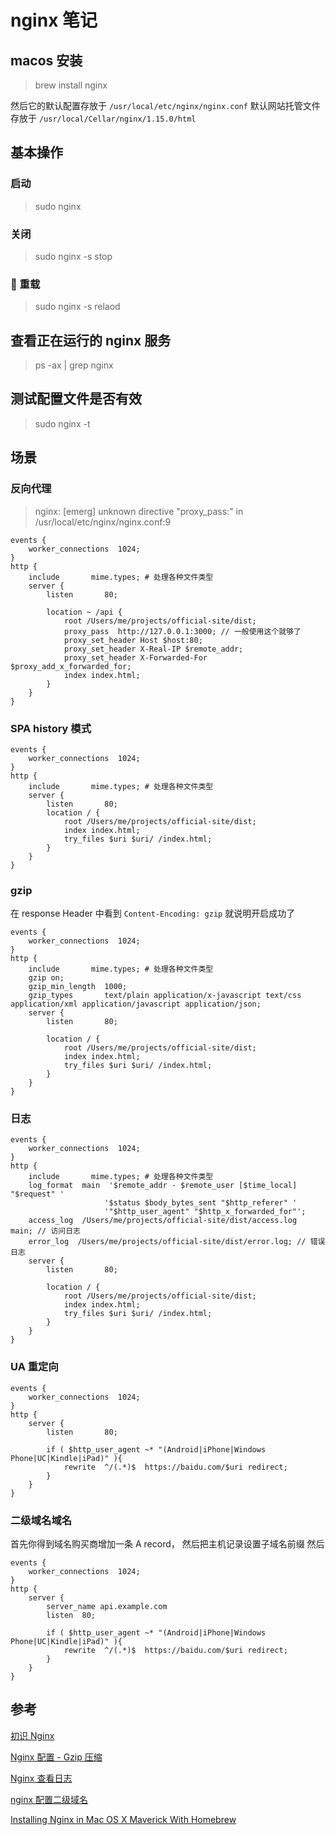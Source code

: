 # nginx 笔记

## macos 安装

> brew install nginx

然后它的默认配置存放于 `/usr/local/etc/nginx/nginx.conf`
默认网站托管文件存放于 `/usr/local/Cellar/nginx/1.15.0/html`

## 基本操作

### 启动

> sudo nginx

### 关闭

> sudo nginx -s stop

###  重载

> sudo nginx -s relaod

## 查看正在运行的 nginx 服务

> ps -ax | grep nginx

## 测试配置文件是否有效

> sudo nginx -t

## 场景

### 反向代理

> nginx: [emerg] unknown directive "proxy_pass:" in /usr/local/etc/nginx/nginx.conf:9

```nginx
events {
    worker_connections  1024;
}
http {
    include       mime.types; # 处理各种文件类型
    server {
        listen       80;

        location ~ /api {
            root /Users/me/projects/official-site/dist;
            proxy_pass  http://127.0.0.1:3000; // 一般使用这个就够了
            proxy_set_header Host $host:80;
            proxy_set_header X-Real-IP $remote_addr;
            proxy_set_header X-Forwarded-For $proxy_add_x_forwarded_for;
            index index.html;
        }
    }
}
```

### SPA history 模式

```nginx
events {
    worker_connections  1024;
}
http {
    include       mime.types; # 处理各种文件类型
    server {
        listen       80;
        location / {
            root /Users/me/projects/official-site/dist;
            index index.html;
            try_files $uri $uri/ /index.html;
        }
    }
}
```

### gzip

在 response Header 中看到 `Content-Encoding: gzip` 就说明开启成功了

```nginx
events {
    worker_connections  1024;
}
http {
    include       mime.types; # 处理各种文件类型
    gzip on;
    gzip_min_length  1000;
    gzip_types       text/plain application/x-javascript text/css application/xml application/javascript application/json;
    server {
        listen       80;

        location / {
            root /Users/me/projects/official-site/dist;
            index index.html;
            try_files $uri $uri/ /index.html;
        }
    }
}
```

### 日志

```nginx
events {
    worker_connections  1024;
}
http {
    include       mime.types; # 处理各种文件类型
    log_format  main  '$remote_addr - $remote_user [$time_local] "$request" '
                     '$status $body_bytes_sent "$http_referer" '
                     '"$http_user_agent" "$http_x_forwarded_for"';
    access_log  /Users/me/projects/official-site/dist/access.log  main; // 访问日志
    error_log  /Users/me/projects/official-site/dist/error.log; // 错误日志
    server {
        listen       80;

        location / {
            root /Users/me/projects/official-site/dist;
            index index.html;
            try_files $uri $uri/ /index.html;
        }
    }
}
```

### UA 重定向

```nginx
events {
    worker_connections  1024;
}
http {
    server {
        listen       80;

        if ( $http_user_agent ~* "(Android|iPhone|Windows Phone|UC|Kindle|iPad)" ){
            rewrite  ^/(.*)$  https://baidu.com/$uri redirect;
        }
    }
}
```

### 二级域名域名

首先你得到域名购买商增加一条 A record， 然后把主机记录设置子域名前缀 然后

```nginx
events {
    worker_connections  1024;
}
http {
    server {
        server_name api.example.com
        listen  80;

        if ( $http_user_agent ~* "(Android|iPhone|Windows Phone|UC|Kindle|iPad)" ){
            rewrite  ^/(.*)$  https://baidu.com/$uri redirect;
        }
    }
}
```

## 参考

[初识 Nginx](https://lufficc.com/blog/nginx-for-beginners)

[Nginx 配置 - Gzip 压缩](https://www.jianshu.com/p/e0ff1e275e7f)

[Nginx 查看日志](https://www.cnblogs.com/x123811/p/6026666.html)

[nginx 配置二级域名](http://originalee.oschina.io/2017/05/05/nginx%E9%85%8D%E7%BD%AE%E4%BA%8C%E7%BA%A7%E5%9F%9F%E5%90%8D/)

[Installing Nginx in Mac OS X Maverick With Homebrew](https://medium.com/@ThomasTan/installing-nginx-in-mac-os-x-maverick-with-homebrew-d8867b7e8a5a)
